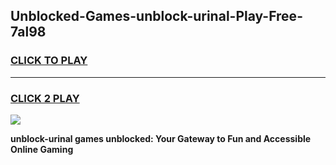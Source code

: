 
## Unblocked-Games-unblock-urinal-Play-Free-7al98
<h3>
<a href="https://premium76.site?title=unblock-urinal&ref=21A">CLICK TO PLAY</a></h3>
<hr>

<h3>
<a href="https://premium76.site?title=unblock-urinal&ref=21A">CLICK 2 PLAY</a>
  
</h3>

<a href="https://premium76.site?title=unblock-urinal&ref=21A"><img src="https://clearcache.store/games.png"></a>


**unblock-urinal games unblocked: Your Gateway to Fun and Accessible Online Gaming**

